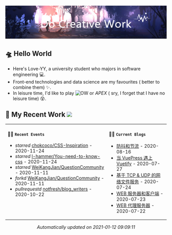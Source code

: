 <!-- insert background image -->
![avatar](https://raw.githubusercontent.com/Love-YY/Love-YY/master/src/background.png)

<!-- main intruction -->
## 🛸 Hello World
- Here's Love-YY, a university student who majors in software engineering 💻. 
- Front-end technologies and data science are my favourites ( better to combine them) ✨.
- In leisure time, I'd like to play ![OW](https://blz.nosdn.127.net/1/overwatch/images/common/overwatch.ico) or *APEX* ( sry, I forget that I have no leisure time) 😵.
## 🌈 My Recent Work  <img src="https://media.giphy.com/media/mGcNjsfWAjY5AEZNw6/giphy.gif" width="40">

<table>
<tr>
<td valign="top" width="500 px">

#### 🚴‍♀️ `Recent Events`

<!-- event starts -->
* *starred* <a href=https://github.com/chokcoco/CSS-Inspiration target='_blank'>chokcoco/CSS-Inspiration</a> - 2020-11-24
* *starred* <a href=https://github.com/l-hammer/You-need-to-know-css target='_blank'>l-hammer/You-need-to-know-css</a> - 2020-11-24
* *starred* <a href=https://github.com/WeiKangJian/QuestionCommunity target='_blank'>WeiKangJian/QuestionCommunity</a> - 2020-11-11
* *forkd* <a href=https://github.com/WeiKangJian/QuestionCommunity target='_blank'>WeiKangJian/QuestionCommunity</a> - 2020-11-11
* *pullrequestd* <a href=https://github.com/notfresh/blog_writers target='_blank'>notfresh/blog_writers</a> - 2020-10-22
<!-- event ends -->
</td>
<td valign="top" width="500 px">

#### 🏄‍♂️ `Current Blogs`

<!-- blog starts -->
* <a href=https://www.flynoodle.xyz/views/frontend/%E9%98%B2%E6%8A%96%E5%92%8C%E8%8A%82%E6%B5%81.html target='_blank'> 防抖和节流</a> - 2020-08-16
* <a href=https://www.flynoodle.xyz/views/blog/%E5%BD%93VuePress%E9%81%87%E4%B8%8AVuetify.html target='_blank'> 当 VuePress 遇上 Vuetify</a> - 2020-07-27
* <a href=https://www.flynoodle.xyz/views/network/%E5%9F%BA%E4%BA%8ETCP&UDP%E7%9A%84%E7%BD%91%E7%BB%9C%E6%96%87%E4%BB%B6%E6%9C%8D%E5%8A%A1.html target='_blank'> 基于 TCP & UDP 的网络文件服务</a> - 2020-07-24
* <a href=https://www.flynoodle.xyz/views/network/WEB%E6%9C%8D%E5%8A%A1%E5%99%A8%E5%92%8C%E5%AE%A2%E6%88%B7%E7%AB%AF.html target='_blank'> WEB 服务器和客户端</a> - 2020-07-23
* <a href=https://www.flynoodle.xyz/views/network/WEB%E4%BB%A3%E7%90%86%E6%9C%8D%E5%8A%A1%E5%99%A8.html target='_blank'> WEB 代理服务器</a> - 2020-07-22
<!-- blog ends -->
</td>
</tr>
</table>

<p align="center">
<i>
<!-- time starts -->
Automatically updated on 2021-01-12 09:09:11
<!-- time ends -->
</i>
</p>
